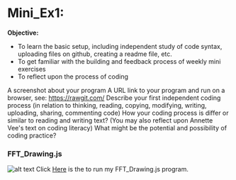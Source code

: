# Mini_Ex1:
**Objective:**
- To learn the basic setup, including independent study of code syntax, uploading files on github, creating a readme file, etc.
- To get familiar with the building and feedback process of weekly mini exercises
- To reflect upon the process of coding


A screenshot about your program
A URL link to your program and run on a browser, see: https://rawgit.com/
Describe your first independent coding process (in relation to thinking, reading, copying, modifying, writing, uploading, sharing, commenting code)
How your coding process is differ or similar to reading and writing text? (You may also reflect upon Annette Vee's text on coding literacy)
What might be the potential and possibility of coding practice?

### FFT_Drawing.js
![alt text](https://github.com/Pacour/Aesthetic_Programming_2018/blob/master/Mini_Ex1/Screen-Shot-2018-02-09-at-17.30.32.gif)
Click [Here](https://cdn.rawgit.com/Pacour/f1c66d53ae297a19a74337c99abedbf6/raw/cd56d103030dd12663779da096d922459a47663d/sketch.js) is the to run my FFT_Drawing.js program.
